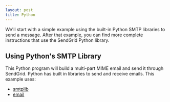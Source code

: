 ```yaml
---
layout: post
title: Python
---
```


We'll start with a simple example using the built-in Python SMTP libraries to send a message. 
After that example, you can find more complete instructions that use the SendGrid Python library.

## Using Python's SMTP Library 

This Python program will build a multi-part MIME email and send it through SendGrid. 
Python has built in libraries to send and receive emails. This example uses:

* [smtplib](http://docs.python.org/library/smtplib.html)
* [email](http://docs.python.org/library/email.html#module-email)